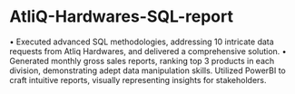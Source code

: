 # AtliQ-Hardwares-SQL-report
•	Executed advanced SQL methodologies, addressing 10 intricate data requests from Atliq Hardwares, and delivered a comprehensive solution.
•	Generated monthly gross sales reports, ranking top 3 products in each division, demonstrating adept data manipulation skills. Utilized PowerBI to craft intuitive reports, visually representing insights for stakeholders.
